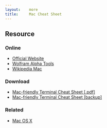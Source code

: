 ```yaml
---
layout:    more
title:     Mac Cheat Sheet
---
```

<div class="content content-400">
    <div class="board board-326">
        <h2 class="board-title">Resource</h2>
        <div class="board-card">
            <h3 class="board-card-title">Online</h3>
            <ul>
                <li><a href="">Official Website</a></li>
                <li><a href="">Wolfram Alpha Tools</a></li>
                <li><a href="http://en.wikipedia.org/wiki/Macintosh">Wikipedia Mac</a></li>
            </ul>
        </div>
        <div class="board-card">
            <h3 class="board-card-title">Download</h3>
            <ul>
                <li><a href="http://alexyoung.org/2006/09/06/macfriendly-terminal-cheat-sheet/">Mac-friendly Terminal Cheat Sheet [.pdf]</a></li>
                <li><a href="/static/cs/OSX_KeyCombo_Reference_Guide.pdf">Mac-friendly Terminal Cheat Sheet [backup]</a></li>
            </ul>
        </div>
        <div class="board-card">
            <h3 class="board-card-title">Related</h3>
            <ul>
                <li><a href="/osx" title="Mac OS X Cheat Sheet">Mac OS X</a></li>
            </ul>
        </div>
    </div>
</div>
